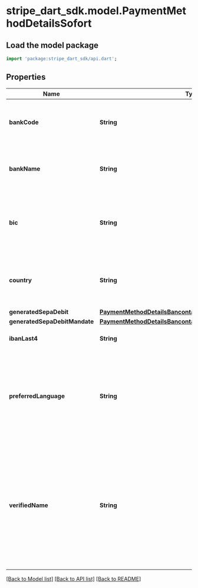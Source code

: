 # stripe_dart_sdk.model.PaymentMethodDetailsSofort

## Load the model package
```dart
import 'package:stripe_dart_sdk/api.dart';
```

## Properties
Name | Type | Description | Notes
------------ | ------------- | ------------- | -------------
**bankCode** | **String** | Bank code of bank associated with the bank account. | [optional] 
**bankName** | **String** | Name of the bank associated with the bank account. | [optional] 
**bic** | **String** | Bank Identifier Code of the bank associated with the bank account. | [optional] 
**country** | **String** | Two-letter ISO code representing the country the bank account is located in. | [optional] 
**generatedSepaDebit** | [**PaymentMethodDetailsBancontactGeneratedSepaDebit**](PaymentMethodDetailsBancontactGeneratedSepaDebit.md) |  | [optional] 
**generatedSepaDebitMandate** | [**PaymentMethodDetailsBancontactGeneratedSepaDebitMandate**](PaymentMethodDetailsBancontactGeneratedSepaDebitMandate.md) |  | [optional] 
**ibanLast4** | **String** | Last four characters of the IBAN. | [optional] 
**preferredLanguage** | **String** | Preferred language of the SOFORT authorization page that the customer is redirected to. Can be one of `de`, `en`, `es`, `fr`, `it`, `nl`, or `pl` | [optional] 
**verifiedName** | **String** | Owner's verified full name. Values are verified or provided by SOFORT directly (if supported) at the time of authorization or settlement. They cannot be set or mutated. | [optional] 

[[Back to Model list]](../README.md#documentation-for-models) [[Back to API list]](../README.md#documentation-for-api-endpoints) [[Back to README]](../README.md)


